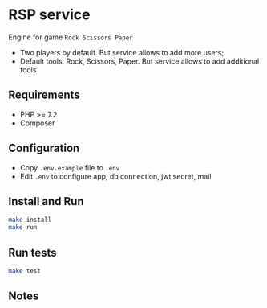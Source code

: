 # RSP service

Engine for game `Rock Scissors Paper`

* Two players by default. But service allows to add more users;
* Default tools: Rock, Scissors, Paper. But service allows to add additional tools

## Requirements

* PHP >= 7.2
* Composer

## Configuration

* Copy `.env.example` file to `.env`
* Edit `.env` to configure app, db connection, jwt secret, mail

## Install and Run

```sh
make install
make run
```
## Run tests

```sh
make test
```

## Notes




  
